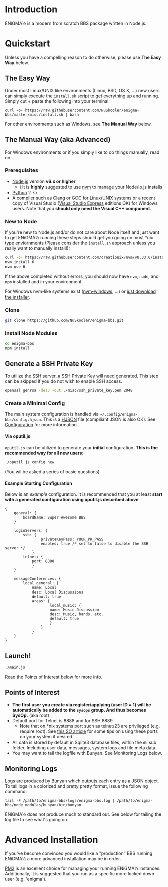# Introduction
ENiGMA½ is a modern from scratch BBS package written in Node.js.

# Quickstart
Unless you have a compelling reason to do otherwise, please use **The Easy Way** below.

## The Easy Way
Under most Linux/UNIX like environments (Linux, BSD, OS X, ...)  new users can simply execute the `install.sh` script to get everything up and running. Simply cut + paste the following into your terminal:

```
curl -o- https://raw.githubusercontent.com/NuSkooler/enigma-bbs/master/misc/install.sh | bash
```

For other environments such as Windows, see **The Manual Way** below.

## The Manual Way (aka Advanced)
For Windows environments or if you simply like to do things manually, read on...

### Prerequisites
* [Node.js](https://nodejs.org/) version **v6.x or higher**
  * :information_source: It is **highly** suggested to use [nvm](https://github.com/creationix/nvm) to manage your Node/io.js installs
* [Python](https://www.python.org/downloads/) 2.7.x
* A compiler such as Clang or GCC for Linux/UNIX systems or a recent copy of Visual Studio ([Visual Studio Express](https://www.visualstudio.com/en-us/products/visual-studio-express-vs.aspx) editions OK) for Windows users. Note that you **should only need the Visual C++ component**.
  
 
### New to Node
If you're new to Node.js and/or do not care about Node itself and just want to get ENiGMA½ running these steps should get you going on most \*nix type enviornments (Please consider the `install.sh` approach unless you really want to manually install!):

```bash
curl -o- https://raw.githubusercontent.com/creationix/nvm/v0.33.0/install.sh | bash
nvm install 6
nvm use 6
```

If the above completed without errors, you should now have `nvm`, `node`, and `npm` installed and in your environment.

For Windows nvm-like systems exist ([nvm-windows](https://github.com/coreybutler/nvm-windows), ...) or [just download the installer](https://nodejs.org/en/download/).

  
### Clone
```bash
git clone https://github.com/NuSkooler/enigma-bbs.git
```

### Install Node Modules
```bash
cd enigma-bbs
npm install
```

## Generate a SSH Private Key
To utilize the SSH server, a SSH Private Key will need generated. This step can be skipped if you do not wish to enable SSH access.
```bash
openssl genrsa -des3 -out ./misc/ssh_private_key.pem 2048
```

### Create a Minimal Config
The main system configuration is handled via `~/.config/enigma-bbs/config.hjson`. This is a [HJSON](http://hjson.org/) file (compiliant JSON is also OK). See [Configuration](config.md) for more information.

#### Via oputil.js
`oputil.js` can be utilized to generate your **initial** configuration. **This is the recommended way for all new users**:

```bash
./oputil.js config new
```

(You wil be asked a series of basic questions)

#### Example Starting Configuration
Below is an _example_ configuration. It is recommended that you at least **start with a generated configuration using oputil.js described above**.

```hjson
{
	general: {
		boardName: Super Awesome BBS
	}

	loginServers: {
		ssh: {
	    		privateKeyPass: YOUR_PK_PASS
	    		enabled: true /* set to false to disable the SSH server */
	    	}
		telnet: {                                                                                                                                                                                              
			port: 8888                                                                                                                                                                                         
    		}                                                                                                                                                                                                      
	}

	messageConferences: {
		local_general: {
			name: Local
			desc: Local Discussions
			default: true
			areas: {
		    		local_music: {
					name: Music Discussion
					desc: Music, bands, etc.
					default: true
	        		}
	        	}
	    	}
	}
}
```

## Launch!
```bash
./main.js
```

Read the Points of Interest below for more info.

## Points of Interest
* **The first user you create via register/applying (user ID = 1) will be automatically be added to the `sysops` group. And thus becomes SysOp.** (aka root)
* Default port for Telnet is 8888 and for SSH 8889
  * Note that on *nix systems port such as telnet/23 are privileged (e.g. require root). See [this SO article](http://stackoverflow.com/questions/16573668/best-practices-when-running-node-js-with-port-80-ubuntu-linode) for some tips on using these ports on your system if desired.
* All data is stored by default in Sqlite3 database files, within the `db` sub folder. Including user data, messages, system logs and file meta data.
* You may want to tail the logfile with Bunyan. See Monitoring Logs below.

## Monitoring Logs
Logs are produced by Bunyan which outputs each entry as a JSON object. To tail logs in a colorized and pretty pretty format, issue the following command:
    
    tail -F /path/to/enigma-bbs/logs/enigma-bbs.log | /path/to/enigma-bbs/node_modules/bunyan/bin/bunyan

ENiGMA½ does not produce much to standard out. See below for tailing the log file to see what's going on.

# Advanced Installation
If you've become convinced you would like a "production" BBS running ENiGMA½ a more advanced installation may be in order. 

[PM2](https://github.com/Unitech/pm2) is an excellent choice for managing your running ENiGMA½ instances. Additionally, it is suggested that you run as a specific more locked down user (e.g. 'enigma').

